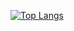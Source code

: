 <!-- ![](https://komarev.com/ghpvc/?username=usmanmahmood940&color=blue&base=1000&abbreviated=true)-->

 [![Top Langs](https://github-readme-stats.vercel.app/api/top-langs/?username=usmanmahmood940&layout=donut)](https://github.com/usmanmahmood940/usmanmahmood940)



<!--
**usmanmahmood940/usmanmahmood940** is a ✨ _special_ ✨ repository because its `README.md` (this file) appears on your GitHub profile.
![Usman's GitHub stats](https://github-readme-stats.vercel.app/api?username=usmanmahmood940&show_icons=true&theme=radical) 
Here are some ideas to get you started:

- 🔭 I’m currently working on ...
- 🌱 I’m currently learning ...
- 👯 I’m looking to collaborate on ...
- 🤔 I’m looking for help with ...
- 💬 Ask me about ...
- 📫 How to reach me: ...
- 😄 Pronouns: ...
- ⚡ Fun fact: ...
-->
